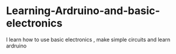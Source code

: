 # Learning-Ardruino-and-basic-electronics
I learn how to use basic electronics , make simple circuits and learn ardruino 
